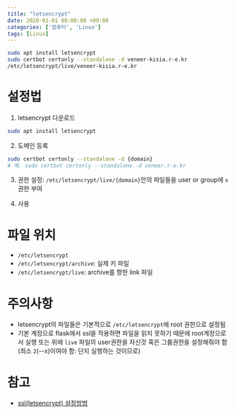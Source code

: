 ```yaml
---
title: "letsencrypt"
date: 2020-01-01 00:00:00 +09:00
categories: ['컴퓨터', 'Linux']
tags: [Linux]
---
```


```bash
sudo apt install letsencrypt
sudo certbot certonly --standalone -d veneer-kisia.r-e.kr
/etc/letsencrypt/live/veneer-kisia.r-e.kr
```


# 설정법
1. letsencrypt 다운로드
```bash
sudo apt install letsencrypt
```

2. 도메인 등록
```bash
sudo certbot certonly --standalone -d {domain}
# 예. sudo certbot certonly --standalone -d veneer.r-e.kr
```

3. 권한 설정: `/etc/letsencrypt/live/{domain}`안의 파일들을 user or group에 `x` 권한 부여


4. 사용


# 파일 위치
- `/etc/letsencrypt`
- `/etc/letsencrypt/archive`: 실제 키 파일
- `/etc/letsencrypt/live`: archive를 향한 link 파일


# 주의사항
- letsencrypt의 파일들은 기본적으로 `/etc/letsencrypt`에 root 권한으로 설정됨
- 기본 계정으로 flask에서 ssl을 적용하면 파일을 읽지 못하기 때문에 root계정으로서 실행 또는 위에 `live` 파일의 user권한을 자신것 혹은 그룹권한을 설정해줘야 함 (최소 `2`(--x)이여야 함: 단지 실행하는 것이므로)


# 참고
- [ssl(letsencrypt) 설정방법](https://minsigi.tistory.com/9)